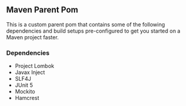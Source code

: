 ## Maven Parent Pom

This is a custom parent pom that contains some of the following dependencies and build setups pre-configured to get you started on a Maven project faster.

### Dependencies

- Project Lombok
- Javax Inject
- SLF4J
- JUnit 5
- Mockito
- Hamcrest
